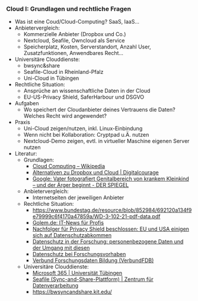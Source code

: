 ### Cloud I: Grundlagen und rechtliche Fragen

* Was ist eine Coud/Cloud-Computing? SaaS, IaaS...
* Anbietervergleich:
  * Kommerzielle Anbieter (Dropbox und Co.)
  * Nextcloud, Seafile, Owncloud als Service
  * Speicherplatz, Kosten, Serverstandort, Anzahl User, Zusatzfunktionen, Anwendbares Recht...
* Universitäre Clouddienste:
  * bwsync&share
  * Seafile-Cloud in Rheinland-Pfalz
  * Uni-Cloud in Tübingen
* Rechtliche Situation:
  * Ansprüche an wissenschaftliche Daten in der Cloud
  * EU-US-Privacy Shield, SaferHarbour und DSGVO
* Aufgaben
  * Wo speichert der Cloudanbieter deines Vertrauens die Daten? Welches Recht wird angewendet? 
* Praxis
  * Uni-Cloud zeigen/nutzen, inkl. Linux-Einbindung
  * Wenn nicht bei Kollaboration: Cryptpad u.Ä. nutzen
  * Nextcloud-Demo zeigen, evtl. in virtueller Maschine eigenen Server nutzen
* Literatur:
  - Grundlagen:
    - [Cloud Computing – Wikipedia](https://de.wikipedia.org/wiki/Cloud_Computing)
    - [Alternativen zu Dropbox und Cloud | Digitalcourage](https://digitalcourage.de/digitale-selbstverteidigung/alternativen-zu-dropbox-und-cloud)
    - [Google: Vater fotografiert Genitalbereich von krankem Kleinkind – und der Ärger beginnt - DER SPIEGEL](https://www.spiegel.de/netzwelt/netzpolitik/google-vater-fotografiert-genitalbereich-von-krankem-kleinkind-und-der-aerger-beginnt-a-b0703d5e-7109-4271-bfa7-af07b551e105)
  - Anbietervergleich:
    - Internetseiten der jeweiligen Anbieter
  - Rechtliche Situation:
    - https://www.bundestag.de/resource/blob/852984/692120a134f9e79999c6f4170a47859a/WD-3-102-21-pdf-data.pdf
    - [Golem.de: IT-News für Profis](https://www.golem.de/news/vergabekammer-clouddienste-von-us-firmentoechtern-sind-nicht-dsgvo-konform-2208-167456.html)
    - [Nachfolger für Privacy Shield beschlossen: EU und USA einigen sich auf Datenschutzabkommen](https://www.wbs-law.de/it-und-internet-recht/datenschutzrecht/nachfolger-fuer-privacy-shield-beschlossen-eu-und-usa-einigen-sich-auf-datenschutzabkommen-59647/)
    - [Datenschutz in der Forschung: personenbezogene Daten und der Umgang mit diesen](https://www.forschungsdaten-bildung.de/info-datenschutz)
    - [Datenschutz bei Forschungsvorhaben](https://www.uni-kassel.de/uni/forschung/forschungsservice/rahmenbedingungen-guter-forschung/datenschutz-bei-forschungsvorhaben)
    - [Verbund Forschungsdaten Bildung (VerbundFDB)](https://www.forschungsdaten-bildung.de/daten-sichern)
  - Universitäre Clouddienste: 
    - [Microsoft 365&#32;&#124; Universität Tübingen](https://uni-tuebingen.de/einrichtungen/zentrum-fuer-datenverarbeitung/dienstleistungen/clouddienste/microsoft-365/)
    - [Seafile (Sync-and-Share-Plattform) | Zentrum für Datenverarbeitung](https://www.zdv.uni-mainz.de/seafile/)
    - https://bwsyncandshare.kit.edu/
